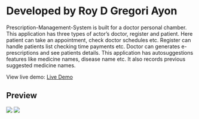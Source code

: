 # Developed by Roy D Gregori Ayon
Prescription-Management-System  is built for a doctor personal chamber. This application has three types of actor’s doctor, register and patient. Here patient can take 
an appointment, check doctor schedules etc. Register can handle patients list checking time payments etc. Doctor can generates e-prescriptions and see patients details.
This application has autosuggestions features like medicine names, disease name etc. It also records previous suggested medicine names.

View live demo: [Live Demo](#)

## Preview

<img src="assets\images\dark mode preview.PNG">
<img src="assets\images\dark mode preview.PNG">
